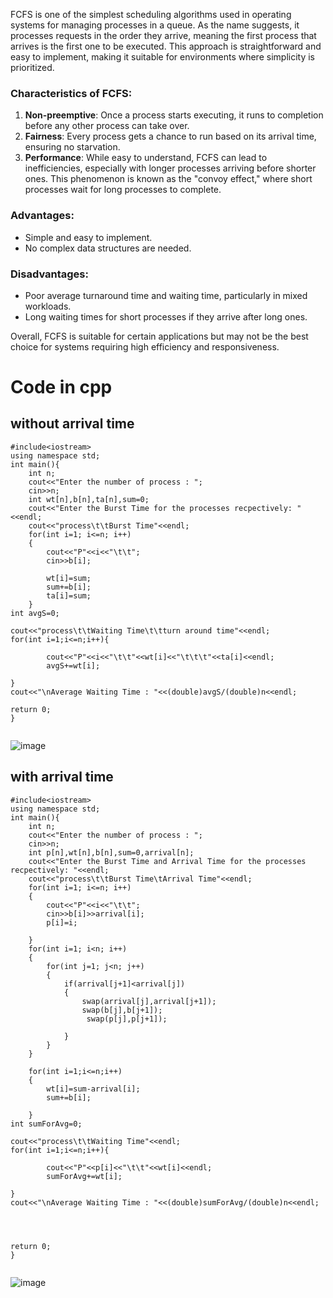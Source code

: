 
FCFS is one of the simplest scheduling algorithms used in operating systems for managing processes in a queue. As the name suggests, it processes requests in the order they arrive, meaning the first process that arrives is the first one to be executed. This approach is straightforward and easy to implement, making it suitable for environments where simplicity is prioritized.

### Characteristics of FCFS:

1. **Non-preemptive**: Once a process starts executing, it runs to completion before any other process can take over.
2. **Fairness**: Every process gets a chance to run based on its arrival time, ensuring no starvation.
3. **Performance**: While easy to understand, FCFS can lead to inefficiencies, especially with longer processes arriving before shorter ones. This phenomenon is known as the "convoy effect," where short processes wait for long processes to complete.

### Advantages:
- Simple and easy to implement.
- No complex data structures are needed.

### Disadvantages:
- Poor average turnaround time and waiting time, particularly in mixed workloads.
- Long waiting times for short processes if they arrive after long ones.

Overall, FCFS is suitable for certain applications but may not be the best choice for systems requiring high efficiency and responsiveness.

# Code in cpp
## without arrival time
```
#include<iostream>
using namespace std;
int main(){
    int n;
    cout<<"Enter the number of process : ";
    cin>>n;
    int wt[n],b[n],ta[n],sum=0;
    cout<<"Enter the Burst Time for the processes recpectively: "<<endl;
    cout<<"process\t\tBurst Time"<<endl;
    for(int i=1; i<=n; i++)
    {
        cout<<"P"<<i<<"\t\t";
        cin>>b[i];

        wt[i]=sum;
        sum+=b[i];
        ta[i]=sum;
    }
int avgS=0;

cout<<"process\t\tWaiting Time\t\tturn around time"<<endl;
for(int i=1;i<=n;i++){

        cout<<"P"<<i<<"\t\t"<<wt[i]<<"\t\t\t"<<ta[i]<<endl;
        avgS+=wt[i];

}
cout<<"\nAverage Waiting Time : "<<(double)avgS/(double)n<<endl;

return 0;
}


```
![image](https://github.com/user-attachments/assets/4e55f05c-b26a-4147-bf64-0d8e08b7db0d)

## with arrival time

```
#include<iostream>
using namespace std;
int main(){
    int n;
    cout<<"Enter the number of process : ";
    cin>>n;
    int p[n],wt[n],b[n],sum=0,arrival[n];
    cout<<"Enter the Burst Time and Arrival Time for the processes recpectively: "<<endl;
    cout<<"process\t\tBurst Time\tArrival Time"<<endl;
    for(int i=1; i<=n; i++)
    {
        cout<<"P"<<i<<"\t\t";
        cin>>b[i]>>arrival[i];
        p[i]=i;

    }
    for(int i=1; i<n; i++)
    {
        for(int j=1; j<n; j++)
        {
            if(arrival[j+1]<arrival[j])
            {
                swap(arrival[j],arrival[j+1]);
                swap(b[j],b[j+1]);
                 swap(p[j],p[j+1]);

            }
        }
    }

    for(int i=1;i<=n;i++)
    {
        wt[i]=sum-arrival[i];
        sum+=b[i];

    }
int sumForAvg=0;

cout<<"process\t\tWaiting Time"<<endl;
for(int i=1;i<=n;i++){

        cout<<"P"<<p[i]<<"\t\t"<<wt[i]<<endl;
        sumForAvg+=wt[i];

}
cout<<"\nAverage Waiting Time : "<<(double)sumForAvg/(double)n<<endl;




return 0;
}


```

![image](https://github.com/user-attachments/assets/c6fcb116-41bd-4c8f-bb85-15e59e2e26bb)


